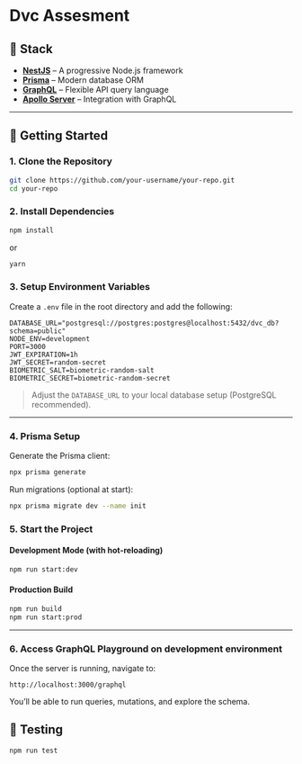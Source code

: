 # Dvc Assesment

## 💪 Stack

- **[NestJS](https://nestjs.com/)** – A progressive Node.js framework
- **[Prisma](https://www.prisma.io/)** – Modern database ORM
- **[GraphQL](https://graphql.org/)** – Flexible API query language
- **[Apollo Server](https://www.apollographql.com/docs/apollo-server/)** – Integration with GraphQL

---

## 🚀 Getting Started

### 1. Clone the Repository

```bash
git clone https://github.com/your-username/your-repo.git
cd your-repo
```

### 2. Install Dependencies

```bash
npm install
```

or

```bash
yarn
```

### 3. Setup Environment Variables

Create a `.env` file in the root directory and add the following:

```env
DATABASE_URL="postgresql://postgres:postgres@localhost:5432/dvc_db?schema=public"
NODE_ENV=development
PORT=3000
JWT_EXPIRATION=1h
JWT_SECRET=random-secret
BIOMETRIC_SALT=biometric-random-salt
BIOMETRIC_SECRET=biometric-random-secret
```

> Adjust the `DATABASE_URL` to your local database setup (PostgreSQL recommended).

---

### 4. Prisma Setup

Generate the Prisma client:

```bash
npx prisma generate
```

Run migrations (optional at start):

```bash
npx prisma migrate dev --name init
```

### 5. Start the Project

#### Development Mode (with hot-reloading)

```bash
npm run start:dev
```

#### Production Build

```bash
npm run build
npm run start:prod
```

---

### 6. Access GraphQL Playground on development environment

Once the server is running, navigate to:

```
http://localhost:3000/graphql
```
You’ll be able to run queries, mutations, and explore the schema.

## 🧪 Testing

```bash
npm run test
```